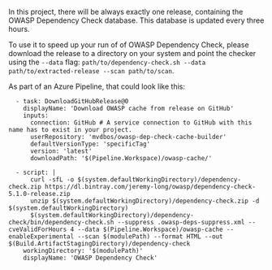In this project, there will be always exactly one release, containing the OWASP Dependency Check database.
This database is updated every three hours.

To use it to speed up your run of of OWASP Dependency Check, please download the release to a directory on your system and point the checker using the `--data` flag: `path/to/dependency-check.sh --data path/to/extracted-release --scan path/to/scan`.

As part of an Azure Pipeline, that could look like this:

```
  - task: DownloadGitHubRelease@0
    displayName: 'Download OWASP cache from release on GitHub'
    inputs:
      connection: GitHub # A service connection to GitHub with this name has to exist in your project.
      userRepository: 'mvdbos/owasp-dep-check-cache-builder'
      defaultVersionType: 'specificTag'
      version: 'latest'
      downloadPath: '$(Pipeline.Workspace)/owasp-cache/'

  - script: |
      curl -sfL -o $(system.defaultWorkingDirectory)/dependency-check.zip https://dl.bintray.com/jeremy-long/owasp/dependency-check-5.1.0-release.zip
      unzip $(system.defaultWorkingDirectory)/dependency-check.zip -d $(system.defaultWorkingDirectory)
      $(system.defaultWorkingDirectory)/dependency-check/bin/dependency-check.sh --suppress .owasp-deps-suppress.xml --cveValidForHours 4 --data $(Pipeline.Workspace)/owasp-cache --enableExperimental --scan $(modulePath) --format HTML --out $(Build.ArtifactStagingDirectory)/dependency-check
    workingDirectory: '$(modulePath)'
    displayName: 'OWASP Dependency Check'
```
